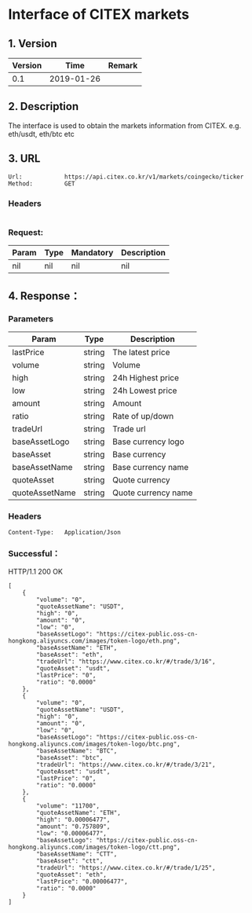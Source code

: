 # Interface of CITEX markets

## 1. Version
Version | Time |   Remark
-- | -- |   --
0.1 | 2019-01-26

## 2. Description
The interface is used to obtain the markets information from CITEX. e.g. eth/usdt, eth/btc etc

## 3. URL

``` 
Url:            https://api.citex.co.kr/v1/markets/coingecko/ticker
Method:         GET

```
### Headers

``` 

```
### Request:

 Param                  |     Type        |Mandatory|          Description         
------------ |     -------------|--|         -----------
nil|nil|nil|nil


## 4. Response：
### Parameters
 Param                      |     Type        |        Description   
 ------------ |-------------|-----------
 lastPrice|string|The latest price
 volume|string|Volume
 high|string|24h Highest price
 low|string|24h Lowest price
 amount|string|Amount
 ratio|string|Rate of up/down
 tradeUrl|string|Trade url
 baseAssetLogo|string|Base currency logo
 baseAsset|string|Base currency
 baseAssetName|string|Base currency name
 quoteAsset|string|Quote currency
 quoteAssetName|string|Quote currency name


### Headers

``` 
Content-Type:   Application/Json
```

### Successful：
HTTP/1.1 200 OK
```
[
    {
        "volume": "0",
        "quoteAssetName": "USDT",
        "high": "0",
        "amount": "0",
        "low": "0",
        "baseAssetLogo": "https://citex-public.oss-cn-hongkong.aliyuncs.com/images/token-logo/eth.png",
        "baseAssetName": "ETH",
        "baseAsset": "eth",
        "tradeUrl": "https://www.citex.co.kr/#/trade/3/16",
        "quoteAsset": "usdt",
        "lastPrice": "0",
        "ratio": "0.0000"
    },
    {
        "volume": "0",
        "quoteAssetName": "USDT",
        "high": "0",
        "amount": "0",
        "low": "0",
        "baseAssetLogo": "https://citex-public.oss-cn-hongkong.aliyuncs.com/images/token-logo/btc.png",
        "baseAssetName": "BTC",
        "baseAsset": "btc",
        "tradeUrl": "https://www.citex.co.kr/#/trade/3/21",
        "quoteAsset": "usdt",
        "lastPrice": "0",
        "ratio": "0.0000"
    },
    {
        "volume": "11700",
        "quoteAssetName": "ETH",
        "high": "0.00006477",
        "amount": "0.757809",
        "low": "0.00006477",
        "baseAssetLogo": "https://citex-public.oss-cn-hongkong.aliyuncs.com/images/token-logo/ctt.png",
        "baseAssetName": "CTT",
        "baseAsset": "ctt",
        "tradeUrl": "https://www.citex.co.kr/#/trade/1/25",
        "quoteAsset": "eth",
        "lastPrice": "0.00006477",
        "ratio": "0.0000"
    }
]
```